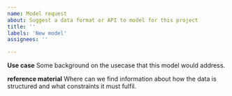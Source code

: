 ```yaml
---
name: Model request
about: Suggest a data format or API to model for this project
title: ''
labels: 'New model'
assignees: ''

---
```


**Use case**
Some background on the usecase that this model would address.

**reference material**
Where can we find information about how the data is structured and what constraints it must fulfil.
